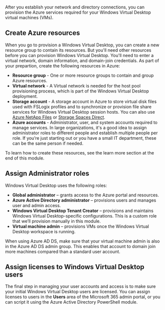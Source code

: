 After you establish your network and directory connections, you can provision the Azure services required for your Windows Virtual Desktop virtual machines (VMs). 

## Create Azure resources

When you go to provision a Windows Virtual Desktop, you can create a new resource group to contain its resources. But you'll need other resources before you can provision Windows Virtual Desktop. You'll need to enter a virtual network, domain information, and domain-join credentials. As part of your prepartion, create the following resources in Azure:

- **Resource group** - One or more resource groups to contain and group Azure resources.
- **Virtual network** - A Virtual network is needed for the host pool provisioning process, which is part of the Windows Virtual Desktop deployment. 
- **Storage account** - A storage account in Azure to store virtual disk files used with FSLogix profiles and to synchronize or provision file share services for Windows Virtual Desktop session hosts. You can also use [Azure NetApp Files](https://docs.microsoft.com/azure/azure-netapp-files/azure-netapp-files-introduction) or [Storage Spaces Direct](https://docs.microsoft.com/windows-server/storage/storage-spaces/storage-spaces-direct-overview).  
- **Azure accounts** - Administrator, user, and system accounts required to manage services. In large organizations, it's a good idea to assign administrator roles to different people and establish multiple people per role. If you’re just starting out or you have a small IT department, these can be the same person if needed.  

To learn how to create these resources, see the learn more section at the end of this module.

## Assign Administrator roles

Windows Virtual Desktop uses the following roles:

- **Global administrator** – grants access to the Azure portal and resources.
- **Azure Active Directory administrator** – provisions users and manages user and admin access. 
- **Windows Virtual Desktop Tenant Creator** – provisions and maintains Windows Virtual Desktop-specific configurations. This is a custom role that we’ll provision manually in this module. <!--?? Is this automatic now or uses some other perm? We don't cover this elsewhere. -->
- **Virtual machine admin** – provisions VMs once the Windows Virtual Desktop workspace is running.

When using Azure AD DS, make sure that your virtual machine admin is also in the Azure AD DS admin group. This enables that account to domain join more machines compared than a standard user account.  

<!--What perms do you need to set up WVD (enroll or provision)? Answer to KC question said subscription administrator which isn't a role. Subscription owner? -->
<!--Add screenshot that shows assignment-->

## Assign licenses to Windows Virtual Desktop users

The final step in managing your user accounts and access is to make sure your initial Windows Virtual Desktop users are licensed. You can assign licenses to users in the **Users** area of the Microsoft 365 admin portal, or you can script it using the Azure Active Directory PowerShell module. <!--Add screenshot for M365? -->